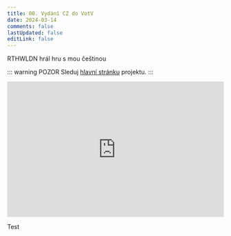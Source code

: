```yaml
---
title: 00. Vydání CZ do VotV
date: 2024-03-14
comments: false
lastUpdated: false
editLink: false
---
```


<PBlogHeader>
RTHWLDN hrál hru s mou češtinou
</PBlogHeader>

::: warning POZOR
Sleduj [hlavní stránku](/) projektu.
:::

<!-- <PBlogFigure src="https://pbs.twimg.com/media/GJbxXpkXgAAkMnO?format=jpg" title="Voices" /> -->

<div style="display: flex; justify-content: space-around;">
 <iframe
    width="560"
    height="315"
    src="https://www.youtube.com/embed/GuyENhn1jMM?si=GuXqWow6O1pvNn1L" title="YouTube video player"
    frameborder="0"
    allow="accelerometer; autoplay; clipboard-write; encrypted-media; gyroscope; picture-in-picture; web-share"
    allowfullscreen>
  </iframe>
</div>

<el-tag type="info" effect="dark" round>Test</el-tag>

